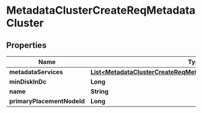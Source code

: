 # MetadataClusterCreateReqMetadataCluster

## Properties
Name | Type | Description | Notes
------------ | ------------- | ------------- | -------------
**metadataServices** | [**List&lt;MetadataClusterCreateReqMetadataClusterMetadataServicesElt&gt;**](MetadataClusterCreateReqMetadataClusterMetadataServicesElt.md) |  |  [optional]
**minDiskInDc** | **Long** |  |  [optional]
**name** | **String** |  |  [optional]
**primaryPlacementNodeId** | **Long** |  |  [optional]
